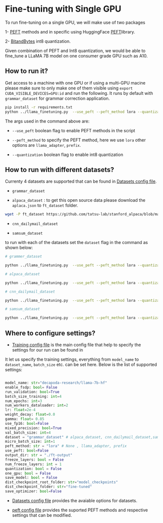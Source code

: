 # Fine-tuning with Single GPU

To run fine-tuning on a single GPU, we will  make use of two packages

1- [PEFT](https://huggingface.co/blog/peft) methods and in specific using HuggingFace [PEFT](https://github.com/huggingface/peft)library. 

2- [BitandBytes](https://github.com/TimDettmers/bitsandbytes) int8 quantization.

Given combination of PEFT and Int8 quantization, we would be able to fine_tune a LLaMA 7B model on one consumer grade GPU such as A10.


## How to run it?

Get access to a machine with one GPU or if using a multi-GPU macine please make sure to only make one of them visible using `export CUDA_VISIBLE_DEVICES=GPU:id` and run the following. It runs by default with `grammar_dataset` for grammar correction application.


```bash
pip install -r requirements.txt
python ../llama_finetuning.py  --use_peft --peft_method lora --quantization 

```
The args used in the command above are:

* `--use_peft` boolean flag to enable PEFT methods in the script

* `--peft_method` to specify the PEFT method, here we use `lora` other options are `llama_adapter`, `prefix`. 

* `--quantization` boolean flag to enable int8 quantization


## How to run with different datasets?

Currenty 4 datasets are supported that can be found in [Datasets config file](../configs/datasets.py).

* `grammar_dataset`

* `alpaca_dataset` : to get this open source data please download the `aplaca.json` to `ft_dataset` folder.

```bash
wget -P ft_dataset https://github.com/tatsu-lab/stanford_alpaca/blob/main/alpaca_data.json
```

* `cnn_dailymail_dataset`

* `samsum_dataset`

to run with each of the datasets set the `dataset` flag in the command as shown below:

```bash
# grammer_dataset

python ../llama_finetuning.py  --use_peft --peft_method lora --quantization  --dataset grammar_dataset

# alpaca_dataset

python ../llama_finetuning.py  --use_peft --peft_method lora --quantization  --dataset alpaca_dataset

# cnn_dailymail_dataset

python ../llama_finetuning.py  --use_peft --peft_method lora --quantization  --dataset cnn_dailymail_dataset

# samsum_dataset

python ../llama_finetuning.py  --use_peft --peft_method lora --quantization  --dataset samsum_dataset

```

## Where to configure settings?

* [Training config file](../configs/training.py) is the main config file that help to specify the settings for our run can be found in

It let us specify the training settings, everything from `model_name` to `dataset_name`, `batch_size` etc. can be set here. Below is the list of supported settings:

```python

model_name: str="decapoda-research/llama-7b-hf"
enable_fsdp: bool= False 
run_validation: bool=True
batch_size_training: int=4
num_epochs: int=3
num_workers_dataloader: int=2
lr: float=2e-4
weight_decay: float=0.0
gamma: float= 0.85
use_fp16: bool=False
mixed_precision: bool=True
val_batch_size: int=4
dataset = "grammar_dataset" # alpaca_dataset, cnn_dailymail_dataset,samsum_dataset
micro_batch_size: int=1
peft_method: str = "lora" # None , llama_adapter, prefix
use_peft: bool=False
output_dir: str = "./ft-output"
freeze_layers: bool = False
num_freeze_layers: int = 1
quantization: bool = False
one_gpu: bool = False
save_model: bool = False
dist_checkpoint_root_folder: str="model_checkpoints"
dist_checkpoint_folder: str="fine-tuned"
save_optimizer: bool=False

```

* [Datasets config file](../configs/datasets.py) provides the avaiable options for datasets.

* [peft config file](../configs/peft.py) provides the suported PEFT methods and respective settings that can be modified.  